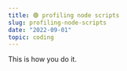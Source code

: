 ```yaml
---
title: 🟢 profiling node scripts
slug: profiling-node-scripts
date: "2022-09-01"
topic: coding
---
```


This is how you do it.
